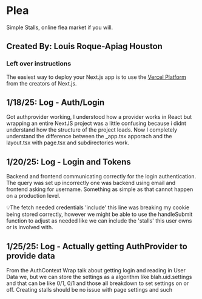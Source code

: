 # Plea
Simple Stalls, online flea market if you will.

## Created By: Louis Roque-Apiag Houston

### Left over instructions

The easiest way to deploy your Next.js app is to use the [Vercel Platform](https://vercel.com/new?utm_medium=default-template&filter=next.js&utm_source=create-next-app&utm_campaign=create-next-app-readme) from the creators of Next.js.


## 1/18/25: Log - Auth/Login
Got authprovider working, I understood how a provider works in React but wrapping an entire NextJS project was a little confusing because i didnt understand how the structure of the project loads. Now I completely understand the difference between the _app.tsx apporach and the layout.tsx with page.tsx and subdirectories work.

## 1/20/25: Log - Login and Tokens
Backend and frontend communicating correctly for the login authentication. The query was set up incorrectly one was backend using email and frontend asking for username. Something as simple as that cannot happen on a production level.

💡The fetch needed credentials 'include' this line was breaking my cookie being stored correctly, however we might be able to use the handleSubmit function to adjust as needed like we can include the 'stalls' this user owns or is involved with.


## 1/25/25: Log - Actually getting AuthProvider to provide data
From the AuthContext Wrap talk about getting login and reading in User Data
we, but we can store the settings as a algorithm like blah.uid.settings and that can be like 0/1, 0/1 and those all breakdown to set settings on or off.
Creating stalls should be no issue with page settings and such 
